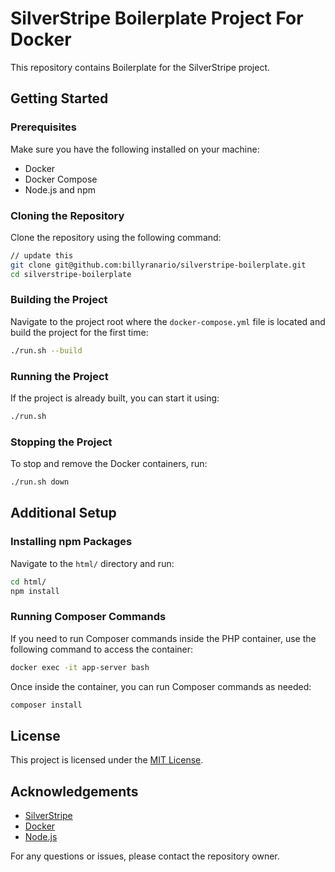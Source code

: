 
# SilverStripe Boilerplate Project For Docker

This repository contains Boilerplate for the SilverStripe project.

## Getting Started

### Prerequisites

Make sure you have the following installed on your machine:
- Docker
- Docker Compose
- Node.js and npm

### Cloning the Repository

Clone the repository using the following command:

```bash
// update this
git clone git@github.com:billyranario/silverstripe-boilerplate.git
cd silverstripe-boilerplate
```

### Building the Project

Navigate to the project root where the `docker-compose.yml` file is located and build the project for the first time:

```bash
./run.sh --build
```

### Running the Project

If the project is already built, you can start it using:

```bash
./run.sh
```

### Stopping the Project

To stop and remove the Docker containers, run:

```bash
./run.sh down
```

## Additional Setup

### Installing npm Packages

Navigate to the `html/` directory and run:

```bash
cd html/
npm install
```

### Running Composer Commands

If you need to run Composer commands inside the PHP container, use the following command to access the container:

```bash
docker exec -it app-server bash
```

Once inside the container, you can run Composer commands as needed:

```bash
composer install
```

## License

This project is licensed under the [MIT License](LICENSE).

## Acknowledgements

- [SilverStripe](https://www.silverstripe.org/)
- [Docker](https://www.docker.com/)
- [Node.js](https://nodejs.org/)

For any questions or issues, please contact the repository owner.

